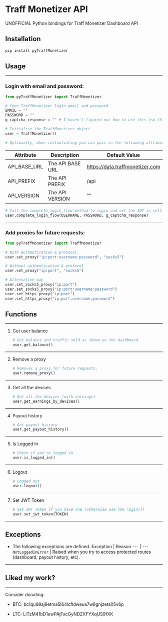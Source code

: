 # Traff Monetizer API

UNOFFICIAL Python bindings for Traff Monetizer Dashboard API

## Installation

```BASH
pip install pyTraffMonetizer
```

## Usage

---

### Login with email and password:

```PYTHON
from pyTraffMonetizer import TraffMonetizer

# Your TraffMonetizer login email and password
EMAIL = ""
PASSWORD = ""
g_captcha_response = "" # I haven't figured out how to use this (so this function is actually unusable)

# Initialise the TraffMonetizer object
user = TraffMonetizer()

# Optionally, when instantiating you can pass in the following attributes to the TraffMonetizer class:
```

| Attribute      | Description        | Default Value                   |
|----------------|--------------------|---------------------------------|
| API_BASE_URL | The API BASE URL | https://data.traffmonetizer.com                            |
| API_PREFIX | The API PREFIX | /api                            |
| API_VERSION | The API VERSION | ""                            |

```PYTHON
# Call the complete_login_flow method to login and set the JWT in self.jwt
user.complete_login_flow(USERNAME, PASSWORD, g_captcha_response)
```

---

### Add proxies for future requests:

```PYTHON
from pyTraffMonetizer import TraffMonetizer

# With authentication & protocol
user.set_proxy("ip:port:username:password", "socks5")

# Without authentication & protocol
user.set_proxy("ip:port", "socks5")

# Alternative way
user.set_socks5_proxy("ip:port")
user.set_socks5_proxy("ip:port:username:password")
user.set_https_proxy("ip:port")
user.set_https_proxy("ip:port:username:password")
```

## Functions

---

1. Get user balance

    ```PYTHON
    # Get balance and traffic sold as shown on the dashboard.
    user.get_balance()
    ```
---

2. Remove a proxy

    ```PYTHON
    # Removes a proxy for future requests.
    user.remove_proxy()
    ```
---

3. Get all the devices

    ```PYTHON
    # Get all the devices (with earnings)
    user.get_earnings_by_devices()
    ```
---

4. Payout history

    ```PYTHON
    # Get payout history
    user.get_payout_history()
    ```
---

5. Is Logged In

    ```PYTHON
    # Check if you're logged in
    user.is_logged_in()
    ```
---

6. Logout

    ```PYTHON
    # Logged out
    user.logout()
    ```
---

7. Set JWT Token

    ```PYTHON
    # Set JWT Token if you have one (otherwise use the login())
    user.set_jwt_token(TOKEN)
    ```
---

## Exceptions

- The following exceptions are defined.
    Exception | Reason
    --- | ---
    `NotLoggedInError` | Raised when you try to access protected routes (dashboard, payout history, etc).
---

## Liked my work?

---

Consider donating:

- BTC: bc1qu98aj9etma5l64lcfldweua7w8gnjzets05v6p

- LTC: LiTzM41bD1ewPAjFxcGyNDZXFYXqUS9fXK

